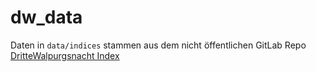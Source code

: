 # dw_data

Daten in `data/indices` stammen aus dem nicht öffentlichen GitLab Repo [DritteWalpurgsnacht Index](https://gitlab.oeaw.ac.at/acdh-ch/ace/semanticKraus/DritteWalpurgisnacht_Index)